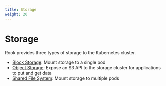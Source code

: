 ```yaml
---
title: Storage
weight: 20
---
```


# Storage

Rook provides three types of storage to the Kubernetes cluster.
- [Block Storage](block.md): Mount storage to a single pod
- [Object Storage](object.md): Expose an S3 API to the storage cluster for applications to put and get data
- [Shared File System](filesystem.md): Mount storage to multiple pods 
